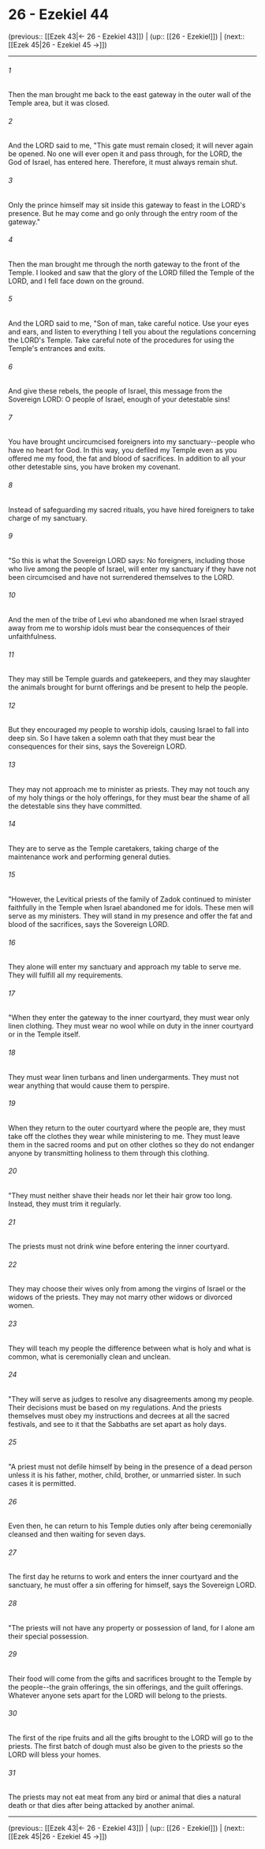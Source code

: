 # 26 - Ezekiel 44

(previous:: [[Ezek 43|← 26 - Ezekiel 43]]) | (up:: [[26 - Ezekiel]]) | (next:: [[Ezek 45|26 - Ezekiel 45 →]])

***


###### 1 
Then the man brought me back to the east gateway in the outer wall of the Temple area, but it was closed. 

###### 2 
And the LORD said to me, "This gate must remain closed; it will never again be opened. No one will ever open it and pass through, for the LORD, the God of Israel, has entered here. Therefore, it must always remain shut. 

###### 3 
Only the prince himself may sit inside this gateway to feast in the LORD's presence. But he may come and go only through the entry room of the gateway." 

###### 4 
Then the man brought me through the north gateway to the front of the Temple. I looked and saw that the glory of the LORD filled the Temple of the LORD, and I fell face down on the ground. 

###### 5 
And the LORD said to me, "Son of man, take careful notice. Use your eyes and ears, and listen to everything I tell you about the regulations concerning the LORD's Temple. Take careful note of the procedures for using the Temple's entrances and exits. 

###### 6 
And give these rebels, the people of Israel, this message from the Sovereign LORD: O people of Israel, enough of your detestable sins! 

###### 7 
You have brought uncircumcised foreigners into my sanctuary--people who have no heart for God. In this way, you defiled my Temple even as you offered me my food, the fat and blood of sacrifices. In addition to all your other detestable sins, you have broken my covenant. 

###### 8 
Instead of safeguarding my sacred rituals, you have hired foreigners to take charge of my sanctuary. 

###### 9 
"So this is what the Sovereign LORD says: No foreigners, including those who live among the people of Israel, will enter my sanctuary if they have not been circumcised and have not surrendered themselves to the LORD. 

###### 10 
And the men of the tribe of Levi who abandoned me when Israel strayed away from me to worship idols must bear the consequences of their unfaithfulness. 

###### 11 
They may still be Temple guards and gatekeepers, and they may slaughter the animals brought for burnt offerings and be present to help the people. 

###### 12 
But they encouraged my people to worship idols, causing Israel to fall into deep sin. So I have taken a solemn oath that they must bear the consequences for their sins, says the Sovereign LORD. 

###### 13 
They may not approach me to minister as priests. They may not touch any of my holy things or the holy offerings, for they must bear the shame of all the detestable sins they have committed. 

###### 14 
They are to serve as the Temple caretakers, taking charge of the maintenance work and performing general duties. 

###### 15 
"However, the Levitical priests of the family of Zadok continued to minister faithfully in the Temple when Israel abandoned me for idols. These men will serve as my ministers. They will stand in my presence and offer the fat and blood of the sacrifices, says the Sovereign LORD. 

###### 16 
They alone will enter my sanctuary and approach my table to serve me. They will fulfill all my requirements. 

###### 17 
"When they enter the gateway to the inner courtyard, they must wear only linen clothing. They must wear no wool while on duty in the inner courtyard or in the Temple itself. 

###### 18 
They must wear linen turbans and linen undergarments. They must not wear anything that would cause them to perspire. 

###### 19 
When they return to the outer courtyard where the people are, they must take off the clothes they wear while ministering to me. They must leave them in the sacred rooms and put on other clothes so they do not endanger anyone by transmitting holiness to them through this clothing. 

###### 20 
"They must neither shave their heads nor let their hair grow too long. Instead, they must trim it regularly. 

###### 21 
The priests must not drink wine before entering the inner courtyard. 

###### 22 
They may choose their wives only from among the virgins of Israel or the widows of the priests. They may not marry other widows or divorced women. 

###### 23 
They will teach my people the difference between what is holy and what is common, what is ceremonially clean and unclean. 

###### 24 
"They will serve as judges to resolve any disagreements among my people. Their decisions must be based on my regulations. And the priests themselves must obey my instructions and decrees at all the sacred festivals, and see to it that the Sabbaths are set apart as holy days. 

###### 25 
"A priest must not defile himself by being in the presence of a dead person unless it is his father, mother, child, brother, or unmarried sister. In such cases it is permitted. 

###### 26 
Even then, he can return to his Temple duties only after being ceremonially cleansed and then waiting for seven days. 

###### 27 
The first day he returns to work and enters the inner courtyard and the sanctuary, he must offer a sin offering for himself, says the Sovereign LORD. 

###### 28 
"The priests will not have any property or possession of land, for I alone am their special possession. 

###### 29 
Their food will come from the gifts and sacrifices brought to the Temple by the people--the grain offerings, the sin offerings, and the guilt offerings. Whatever anyone sets apart for the LORD will belong to the priests. 

###### 30 
The first of the ripe fruits and all the gifts brought to the LORD will go to the priests. The first batch of dough must also be given to the priests so the LORD will bless your homes. 

###### 31 
The priests may not eat meat from any bird or animal that dies a natural death or that dies after being attacked by another animal.

***

(previous:: [[Ezek 43|← 26 - Ezekiel 43]]) | (up:: [[26 - Ezekiel]]) | (next:: [[Ezek 45|26 - Ezekiel 45 →]])
